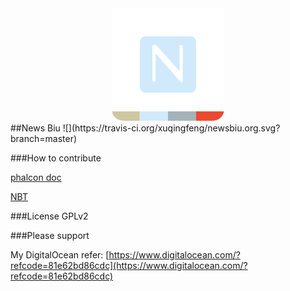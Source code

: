 <div align="center">
<img src="https://github.com/xuqingfeng/NewsBiu/blob/master/icon.png" alt="icon">
</div>
##News Biu
![](https://travis-ci.org/xuqingfeng/newsbiu.org.svg?branch=master)

###How to contribute

[phalcon doc](http://docs.phalconphp.com/en/latest/index.html)

[NBT](https://github.com/xuqingfeng/NBT)

###License
GPLv2

###Please support

My DigitalOcean refer: [https://www.digitalocean.com/?refcode=81e62bd86cdc](https://www.digitalocean.com/?refcode=81e62bd86cdc)
